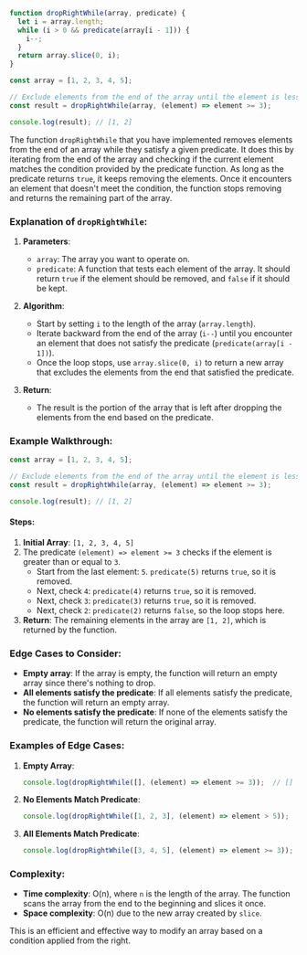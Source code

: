 ```js
function dropRightWhile(array, predicate) {
  let i = array.length;
  while (i > 0 && predicate(array[i - 1])) {
    i--;
  }
  return array.slice(0, i);
}

const array = [1, 2, 3, 4, 5];

// Exclude elements from the end of the array until the element is less than 3.
const result = dropRightWhile(array, (element) => element >= 3);

console.log(result); // [1, 2]

```

The function `dropRightWhile` that you have implemented removes elements from the end of an array while they satisfy a given predicate. It does this by iterating from the end of the array and checking if the current element matches the condition provided by the predicate function. As long as the predicate returns `true`, it keeps removing the elements. Once it encounters an element that doesn't meet the condition, the function stops removing and returns the remaining part of the array.

### Explanation of `dropRightWhile`:

1. **Parameters**:
   - `array`: The array you want to operate on.
   - `predicate`: A function that tests each element of the array. It should return `true` if the element should be removed, and `false` if it should be kept.

2. **Algorithm**:
   - Start by setting `i` to the length of the array (`array.length`).
   - Iterate backward from the end of the array (`i--`) until you encounter an element that does not satisfy the predicate (`predicate(array[i - 1])`).
   - Once the loop stops, use `array.slice(0, i)` to return a new array that excludes the elements from the end that satisfied the predicate.

3. **Return**:
   - The result is the portion of the array that is left after dropping the elements from the end based on the predicate.

### Example Walkthrough:

```javascript
const array = [1, 2, 3, 4, 5];

// Exclude elements from the end of the array until the element is less than 3.
const result = dropRightWhile(array, (element) => element >= 3);

console.log(result); // [1, 2]
```

#### Steps:
1. **Initial Array**: `[1, 2, 3, 4, 5]`
2. The predicate `(element) => element >= 3` checks if the element is greater than or equal to `3`.
   - Start from the last element: `5`. `predicate(5)` returns `true`, so it is removed.
   - Next, check `4`: `predicate(4)` returns `true`, so it is removed.
   - Next, check `3`: `predicate(3)` returns `true`, so it is removed.
   - Next, check `2`: `predicate(2)` returns `false`, so the loop stops here.
3. **Return**: The remaining elements in the array are `[1, 2]`, which is returned by the function.

### Edge Cases to Consider:
- **Empty array**: If the array is empty, the function will return an empty array since there's nothing to drop.
- **All elements satisfy the predicate**: If all elements satisfy the predicate, the function will return an empty array.
- **No elements satisfy the predicate**: If none of the elements satisfy the predicate, the function will return the original array.

### Examples of Edge Cases:

1. **Empty Array**:
   ```javascript
   console.log(dropRightWhile([], (element) => element >= 3));  // []
   ```

2. **No Elements Match Predicate**:
   ```javascript
   console.log(dropRightWhile([1, 2, 3], (element) => element > 5));  // [1, 2, 3]
   ```

3. **All Elements Match Predicate**:
   ```javascript
   console.log(dropRightWhile([3, 4, 5], (element) => element >= 3));  // []
   ```

### Complexity:
- **Time complexity**: O(n), where `n` is the length of the array. The function scans the array from the end to the beginning and slices it once.
- **Space complexity**: O(n) due to the new array created by `slice`.

This is an efficient and effective way to modify an array based on a condition applied from the right.